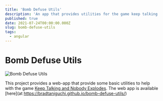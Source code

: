 ```yaml
---
title: 'Bomb Defuse Utils'
description: 'An app that provides utilities for the game keep talking and nobody explodes'
published: true
date: 2021-07-24T00:00:00.000Z
slug: bomb-defuse-utils
tags:
  - angular
---
```


# Bomb Defuse Utils

![Bomb Defuse Utils](/assets/static/bomb-defuse-utils.png)

This project provides a web-app that provide some basic utilities to help with the game [Keep Talking and Nobody Explodes](https://keeptalkinggame.com/). The web app is available [here](at https://bradtaniguchi.github.io/bomb-defuse-utils/)
